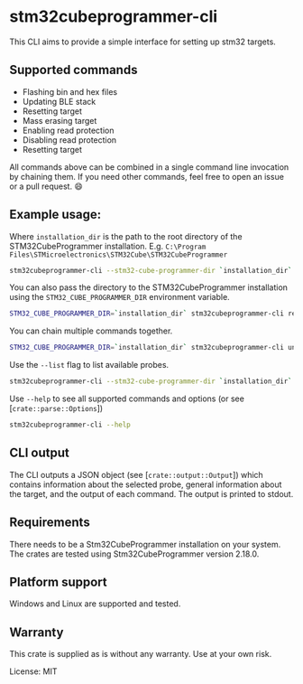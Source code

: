 # stm32cubeprogrammer-cli

This CLI aims to provide a simple interface for setting up stm32 targets.
## Supported commands
- Flashing bin and hex files
- Updating BLE stack
- Resetting target
- Mass erasing target
- Enabling read protection
- Disabling read protection
- Resetting target

All commands above can be combined in a single command line invocation by chaining them.
If you need other commands, feel free to open an issue or a pull request. :smile:

## Example usage:
Where `installation_dir` is the path to the root directory of the STM32CubeProgrammer installation.
E.g. `C:\Program Files\STMicroelectronics\STM32Cube\STM32CubeProgrammer`

```sh
stm32cubeprogrammer-cli --stm32-cube-programmer-dir `installation_dir` reset
```

You can also pass the directory to the STM32CubeProgrammer installation using the `STM32_CUBE_PROGRAMMER_DIR` environment variable.
```sh
STM32_CUBE_PROGRAMMER_DIR=`installation_dir` stm32cubeprogrammer-cli reset
```
You can chain multiple commands together.
```sh
STM32_CUBE_PROGRAMMER_DIR=`installation_dir` stm32cubeprogrammer-cli unprotect reset flash-hex `path_to_hex_file` protect
```

Use the `--list` flag to list available probes.
```sh
stm32cubeprogrammer-cli --stm32-cube-programmer-dir `installation_dir` --list
```

Use `--help` to see all supported commands and options (or see [`crate::parse::Options`])
```sh
stm32cubeprogrammer-cli --help
```
## CLI output
The CLI outputs a JSON object (see [`crate::output::Output`]) which contains information about the selected probe, general information about the target, and the output of each command.
The output is printed to stdout.

## Requirements
There needs to be a Stm32CubeProgrammer installation on your system. The crates are tested using Stm32CubeProgrammer version 2.18.0.

## Platform support
Windows and Linux are supported and tested.

## Warranty
This crate is supplied as is without any warranty. Use at your own risk.

License: MIT
